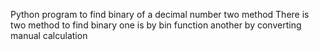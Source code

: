 Python program to find binary of a decimal number two method
There is two method to find binary
 one is by bin function
 another by converting manual calculation
